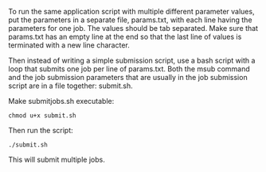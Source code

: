 To run the same application script with multiple different parameter values, put the parameters in a separate file, params.txt, with each line having the parameters for one job.  The values should be tab separated.  Make sure that params.txt has an empty line at the end so that the last line of values is terminated with a new line character.  

Then instead of writing a simple submission script, use a bash script with a loop that submits one job per line of params.txt.  Both the msub command and the job submission parameters that are usually in the job submission script are in a file together: submit.sh.  

Make submitjobs.sh executable:

`chmod u+x submit.sh`

Then run the script:

`./submit.sh`

This will submit multiple jobs.
